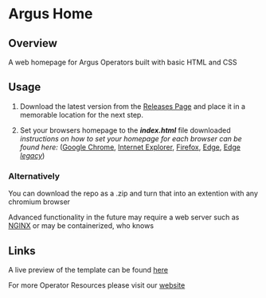 # Argus Home

## Overview

A web homepage for Argus Operators built with basic HTML and CSS

## Usage

1) Download the latest version from the [Releases Page](https://github.com/PanoptesDreams/armourguardhome/releases) and place it in a memorable location for the next step.

2) Set your browsers homepage to the ***index.html*** file downloaded
*instructions on how to set your homepage for each browser can be found here:* ([Google Chrome](https://support.google.com/chrome/answer/95314), [Internet Explorer](https://support.microsoft.com/en-us/windows/change-your-home-page-for-internet-explorer-11-2b6f1093-833d-7df7-bb5a-098e014fad40), [Firefox](https://support.mozilla.org/en-US/kb/how-to-set-the-home-page), [Edge](https://support.microsoft.com/en-us/microsoft-edge/change-your-browser-home-page-a531e1b8-ed54-d057-0262-cc5983a065c6), [Edge *legacy*](https://support.microsoft.com/en-gb/microsoft-edge/change-your-browser-home-page-c1540e56-8924-b151-33de-f1f08cc81ce0))

### Alternatively

You can download the repo as a .zip and turn that into an extention with any chromium browser

Advanced functionality in the future may require a web server such as [NGINX](https://nginx.org/en/) or may be containerized, who knows

## Links 

A live preview of the template can be found [here](https://panoptesdreams.github.io/argushome/)

For more Operator Resources please visit our [website](https://www.panoptes.live/)
